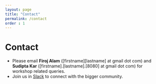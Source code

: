 ```yaml
---
layout: page
title: "Contact"
permalink: /contact
order : 1
---
```


# Contact

* Please email **Firoj Alam** ([firstname][lastname] at gmail dot com) and **Sudipta Kar** ([firstname].[lastname].[8080] at gmail dot com) for workshop related queries.
* Join us in [Slack](https://join.slack.com/t/blpworkshop/shared_invite/zt-1ryu9eyac-7fevK9A4_Bt~qN_eCK349g) to connect with the bigger community.

